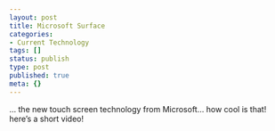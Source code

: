 ```yaml
---
layout: post
title: Microsoft Surface
categories:
- Current Technology
tags: []
status: publish
type: post
published: true
meta: {}
---
```

… the new touch screen technology from Microsoft… how cool is that! here’s a short video!
